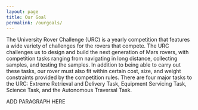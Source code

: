```yaml
---
layout: page 
title: Our Goal
permalink: /ourgoals/
---
```


The University Rover Challenge (URC) is a yearly competition that features a wide variety of challenges for the rovers that compete. The URC challenges us to design and build the next generation of Mars rovers, with competition tasks ranging from navigating in long distance, collecting samples, and testing the samples. In addition to being able to carry out these tasks, our rover must also fit within certain cost, size, and weight constraints provided by the competition rules. There are four major tasks to the URC: Extreme Retrieval and Delivery Task, Equipment Servicing Task, Science Task, and the Autonomous Traversal Task. 

ADD PARAGRAPH HERE


